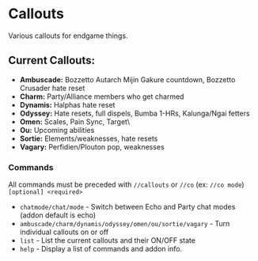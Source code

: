 # Callouts

Various callouts for endgame things.

## Current Callouts:
- **Ambuscade:** Bozzetto Autarch Mijin Gakure countdown, Bozzetto Crusader hate reset
- **Charm:** Party/Alliance members who get charmed
- **Dynamis:** Halphas hate reset
- **Odyssey:** Hate resets, full dispels, Bumba 1-HRs, Kalunga/Ngai fetters
- **Omen:** Scales, Pain Sync, Target\
- **Ou:** Upcoming abilities
- **Sortie:** Elements/weaknesses, hate resets
- **Vagary:** Perfidien/Plouton pop, weaknesses

### Commands
All commands must be preceded with `//callouts` or `//co` (ex: `//co mode`)  
`[optional] <required>`
- `chatmode/chat/mode` - Switch between Echo and Party chat modes (addon default is echo)
- `ambuscade/charm/dynamis/odyssey/omen/ou/sortie/vagary` - Turn individual callouts on or off
- `list` - List the current callouts and their ON/OFF state
- `help` - Display a list of commands and addon info.
